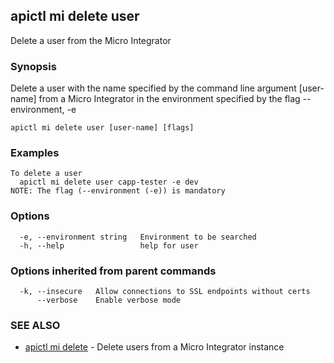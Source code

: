 ## apictl mi delete user

Delete a user from the Micro Integrator

### Synopsis

Delete a user with the name specified by the command line argument [user-name] from a Micro Integrator in the environment specified by the flag --environment, -e

```
apictl mi delete user [user-name] [flags]
```

### Examples

```
To delete a user
  apictl mi delete user capp-tester -e dev
NOTE: The flag (--environment (-e)) is mandatory
```

### Options

```
  -e, --environment string   Environment to be searched
  -h, --help                 help for user
```

### Options inherited from parent commands

```
  -k, --insecure   Allow connections to SSL endpoints without certs
      --verbose    Enable verbose mode
```

### SEE ALSO

* [apictl mi delete](apictl_mi_delete.md)	 - Delete users from a Micro Integrator instance

